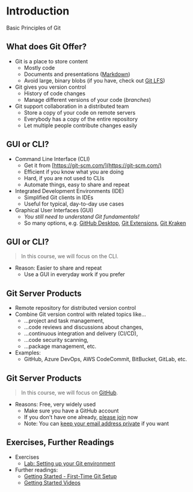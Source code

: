 # Introduction

Basic Principles of Git


## What does Git Offer?

* Git is a place to store content <!-- .element: class="fragment" -->
  * Mostly code
  * Documents and presentations ([Markdown](https://en.wikipedia.org/wiki/Markdown))
  * Avoid large, binary blobs (if you have, check out [Git LFS](https://git-lfs.github.com/))
* Git gives you version control <!-- .element: class="fragment" -->
  * History of code changes
  * Manage different versions of your code (*branches*)
* Git support collaboration in a distributed team <!-- .element: class="fragment" -->
  * Store a copy of your code on remote servers
  * Everybody has a copy of the entire repository
  * Let multiple people contribute changes easily


## GUI or CLI?

* Command Line Interface (CLI) <!-- .element: class="fragment" -->
  * Get it from [https://git-scm.com/](https://git-scm.com/)
  * Efficient if you know what you are doing
  * Hard, if you are not used to CLIs
  * Automate things, easy to share and repeat
* Integrated Development Environments (IDE) <!-- .element: class="fragment" -->
  * Simplified Git clients in IDEs
  * Useful for typical, day-to-day use cases
* Graphical User Interfaces (GUI) <!-- .element: class="fragment" -->
  * *You still need to understand Git fundamentals!*
  * So many options, e.g. [GitHub Desktop](https://desktop.github.com/), [Git Extensions](http://gitextensions.github.io/), [Git Kraken](https://www.gitkraken.com/)


## GUI or CLI?

> In this course, we will focus on the CLI.

* Reason: Easier to share and repeat
  * Use a GUI in everyday work if you prefer


## Git Server Products

* Remote repository for distributed version control <!-- .element: class="fragment" -->
* Combine Git version control with related topics like... <!-- .element: class="fragment" -->
  * ...project and task management,
  * ...code reviews and discussions about changes,
  * ...continuous integration and delivery (CI/CD),
  * ...code security scanning,
  * ...package management, etc.
* Examples: <!-- .element: class="fragment" -->
  * GitHub, Azure DevOps, AWS CodeCommit, BitBucket, GitLab, etc.


## Git Server Products

> In this course, we will focus on [GitHub](https://github.com/).

* Reasons: Free, very widely used
  * Make sure you have a GitHub account
  * If you don't have one already, [please join](https://github.com/join) now
  * Note: You can [keep your email address private](https://help.github.com/en/github/setting-up-and-managing-your-github-user-account/setting-your-commit-email-address) if you want


## Exercises, Further Readings

* Exercises
  * [Lab: Setting up your Git environment](https://github.com/rstropek/git-fundamentals/blob/master/content/labs/0010-setup.md)
* Further readings:
  * [Getting Started - First-Time Git Setup](https://git-scm.com/book/en/v2/Getting-Started-First-Time-Git-Setup)
  * [Getting Started Videos](https://git-scm.com/videos)
